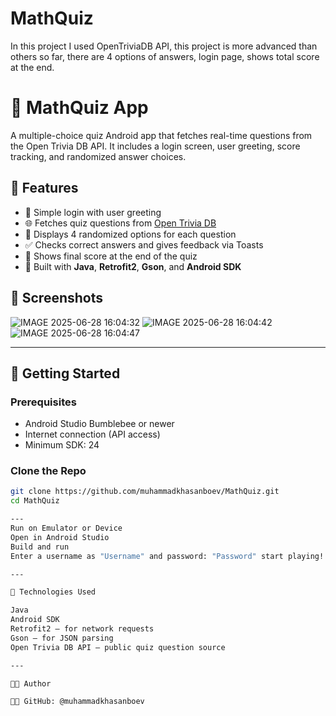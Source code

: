 # MathQuiz
In this project I used OpenTriviaDB API, this project is more advanced than others so far, there are 4 options of answers, login page, shows total score at the end.  

# 📱 MathQuiz App

A multiple-choice quiz Android app that fetches real-time questions from the Open Trivia DB API. It includes a login screen, user greeting, score tracking, and randomized answer choices.

## 🧠 Features

- 🔐 Simple login with user greeting
- 🌐 Fetches quiz questions from [Open Trivia DB](https://opentdb.com/)
- 🧮 Displays 4 randomized options for each question
- ✅ Checks correct answers and gives feedback via Toasts
- 🧾 Shows final score at the end of the quiz
- 📲 Built with **Java**, **Retrofit2**, **Gson**, and **Android SDK**

## 📸 Screenshots

![IMAGE 2025-06-28 16:04:32](https://github.com/user-attachments/assets/70b7cf20-ce17-4f84-b741-0f1569312b58)
![IMAGE 2025-06-28 16:04:42](https://github.com/user-attachments/assets/59a514d9-5de7-4e5e-88e8-4bad49df3e8b)
![IMAGE 2025-06-28 16:04:47](https://github.com/user-attachments/assets/e3a74e3f-763e-4a23-9bbd-f2b6d0924246)


---

## 🚀 Getting Started

### Prerequisites

- Android Studio Bumblebee or newer
- Internet connection (API access)
- Minimum SDK: 24

### Clone the Repo

```bash
git clone https://github.com/muhammadkhasanboev/MathQuiz.git
cd MathQuiz

---
Run on Emulator or Device
Open in Android Studio
Build and run
Enter a username as "Username" and password: "Password" start playing!

---

🔧 Technologies Used

Java
Android SDK
Retrofit2 – for network requests
Gson – for JSON parsing
Open Trivia DB API – public quiz question source

---

🧑‍💻 Author

👨‍💻 GitHub: @muhammadkhasanboev

